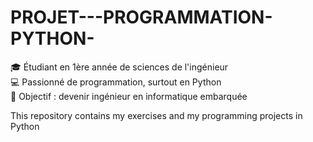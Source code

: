 # PROJET---PROGRAMMATION-PYTHON-

🎓 Étudiant en 1ère année de sciences de l'ingénieur  
💻 Passionné de programmation, surtout en Python  
🚀 Objectif : devenir ingénieur en informatique embarquée

This repository contains my exercises and my programming projects in Python
